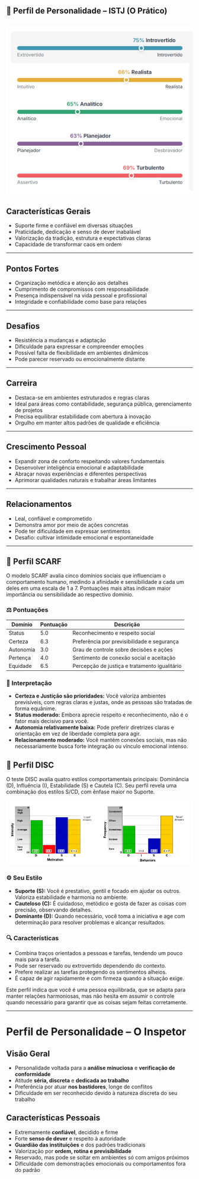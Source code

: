 ## 🧠 Perfil de Personalidade – ISTJ (O Prático)
![alt text](image.png)
---

## Características Gerais

- Suporte firme e confiável em diversas situações  
- Praticidade, dedicação e senso de dever inabalável  
- Valorização da tradição, estrutura e expectativas claras  
- Capacidade de transformar caos em ordem  

---

## Pontos Fortes

- Organização metódica e atenção aos detalhes  
- Cumprimento de compromissos com responsabilidade  
- Presença indispensável na vida pessoal e profissional  
- Integridade e confiabilidade como base para relações  

---

## Desafios

- Resistência a mudanças e adaptação  
- Dificuldade para expressar e compreender emoções  
- Possível falta de flexibilidade em ambientes dinâmicos  
- Pode parecer reservado ou emocionalmente distante  

---

## Carreira

- Destaca-se em ambientes estruturados e regras claras  
- Ideal para áreas como contabilidade, segurança pública, gerenciamento de projetos  
- Precisa equilibrar estabilidade com abertura à inovação  
- Orgulho em manter altos padrões de qualidade e eficiência  

---

## Crescimento Pessoal

- Expandir zona de conforto respeitando valores fundamentais  
- Desenvolver inteligência emocional e adaptabilidade  
- Abraçar novas experiências e diferentes perspectivas  
- Aprimorar qualidades naturais e trabalhar áreas limitantes  

---

## Relacionamentos

- Leal, confiável e comprometido  
- Demonstra amor por meio de ações concretas  
- Pode ter dificuldade em expressar sentimentos  
- Desafio: cultivar intimidade emocional e espontaneidade  

---

## 🧩 Perfil SCARF

O modelo SCARF avalia cinco domínios sociais que influenciam o comportamento humano, medindo a afinidade e sensibilidade a cada um deles em uma escala de 1 a 7. Pontuações mais altas indicam maior importância ou sensibilidade ao respectivo domínio.

### ⚖️ Pontuações

| Domínio     | Pontuação | Descrição                          |
|-------------|-----------|----------------------------------|
| Status      | 5.0       | Reconhecimento e respeito social |
| Certeza     | 6.3       | Preferência por previsibilidade e segurança |
| Autonomia   | 3.0       | Grau de controle sobre decisões e ações |
| Pertença    | 4.0       | Sentimento de conexão social e aceitação |
| Equidade    | 6.5       | Percepção de justiça e tratamento igualitário |

### 🔎 Interpretação

- **Certeza e Justição são prioridades:** Você valoriza ambientes previsíveis, com regras claras e justas, onde as pessoas são tratadas de forma equânime.
- **Status moderado:** Embora aprecie respeito e reconhecimento, não é o fator mais decisivo para você.
- **Autonomia relativamente baixa:** Pode preferir diretrizes claras e orientação em vez de liberdade completa para agir.
- **Relacionamento moderado:** Você mantém conexões sociais, mas não necessariamente busca forte integração ou vínculo emocional intenso.

## 🧩 Perfil DISC

O teste DISC avalia quatro estilos comportamentais principais: Dominância (D), Influência (I), Estabilidade (S) e Cautela (C). Seu perfil revela uma combinação dos estilos S/CD, com ênfase maior no Suporte.

![alt text](image-1.png)

### ⚙️ Seu Estilo

- **Suporte (S):** Você é prestativo, gentil e focado em ajudar os outros. Valoriza estabilidade e harmonia no ambiente.
- **Cauteloso (C):** É cuidadoso, metódico e gosta de fazer as coisas com precisão, observando detalhes.
- **Dominante (D):** Quando necessário, você toma a iniciativa e age com determinação para resolver problemas e alcançar resultados.

### 🔍 Características

- Combina traços orientados a pessoas e tarefas, tendendo um pouco mais para a tarefa.
- Pode ser reservado ou extrovertido dependendo do contexto.
- Prefere realizar as tarefas protegendo os sentimentos alheios.
- É capaz de agir rapidamente e com firmeza quando a situação exige.

Este perfil indica que você é uma pessoa equilibrada, que se adapta para manter relações harmoniosas, mas não hesita em assumir o controle quando necessário para garantir que as coisas sejam feitas corretamente.

---
# Perfil de Personalidade – O Inspetor


## Visão Geral

- Personalidade voltada para a **análise minuciosa** e **verificação de conformidade**
- Atitude **séria, discreta** e **dedicada ao trabalho**
- Preferência por atuar **nos bastidores**, longe de conflitos
- Dificuldade em ser reconhecido devido à natureza discreta do seu trabalho


## Características Pessoais

- Extremamente **confiável**, decidido e firme
- Forte **senso de dever** e respeito à autoridade
- **Guardião das instituições** e dos padrões tradicionais
- Valorização por **ordem, rotina e previsibilidade**
- Reservado, mas pode se soltar em ambientes só com amigos próximos
- Dificuldade com demonstrações emocionais ou comportamentos fora do padrão
